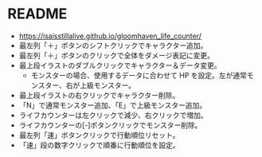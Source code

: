 # README

- https://isaisstillalive.github.io/gloomhaven_life_counter/
- 最左列「＋」ボタンのシフトクリックでキャラクター追加。
- 最左列「＋」ボタンのクリックで全体をダメージ表記に変更。
- 最上段イラストのダブルクリックでキャラクター＆データ変更。
  - モンスターの場合、使用するデータに合わせて HP を設定。左が通常モンスター、右が上級モンスター。
- 最上段イラストの右クリックでキャラクター削除。
- 「N」で通常モンスター追加、「E」で上級モンスター追加。
- ライフカウンターは左クリックで減少、右クリックで増加。
- ライフカウンターの[-]ボタンクリックでモンスター削除。
- 最左列「速」ボタンクリックで行動順位リセット。
- 「速」段の数字クリックで順番に行動順位を設定。
